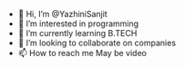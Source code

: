 - 👋 Hi, I’m @YazhiniSanjit
- 👀 I’m interested in programming
- 🌱 I’m currently learning B.TECH
- 💞️ I’m looking to collaborate on companies
- 📫 How to reach me May be video

<!---
YazhiniSanjit/YazhiniSanjit is a ✨ special ✨ repository because its `README.md` (this file) appears on your GitHub profile.
You can click the Preview link to take a look at your changes.
--->

